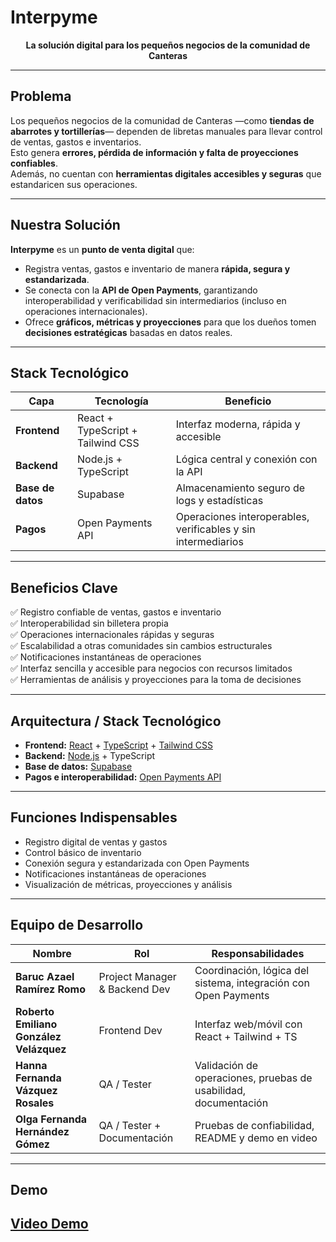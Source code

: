 #  Interpyme  


<p align="center">
  <b>La solución digital para los pequeños negocios de la comunidad de Canteras</b>  
</p>

---

##  Problema
Los pequeños negocios de la comunidad de Canteras —como **tiendas de abarrotes y tortillerías**— dependen de libretas manuales para llevar control de ventas, gastos e inventarios.  
Esto genera **errores, pérdida de información y falta de proyecciones confiables**.  
Además, no cuentan con **herramientas digitales accesibles y seguras** que estandaricen sus operaciones.

---

##  Nuestra Solución
 **Interpyme** es un **punto de venta digital** que:  
- Registra ventas, gastos e inventario de manera **rápida, segura y estandarizada**.  
- Se conecta con la **API de Open Payments**, garantizando interoperabilidad y verificabilidad sin intermediarios (incluso en operaciones internacionales).  
- Ofrece **gráficos, métricas y proyecciones** para que los dueños tomen **decisiones estratégicas** basadas en datos reales.  

---

## Stack Tecnológico
| Capa        | Tecnología | Beneficio |
|-------------|------------|-----------|
| **Frontend** | React + TypeScript + Tailwind CSS | Interfaz moderna, rápida y accesible |
| **Backend**  | Node.js + TypeScript | Lógica central y conexión con la API |
| **Base de datos** | Supabase | Almacenamiento seguro de logs y estadísticas |
| **Pagos** | Open Payments API | Operaciones interoperables, verificables y sin intermediarios |

---

##  Beneficios Clave
✅ Registro confiable de ventas, gastos e inventario  
✅ Interoperabilidad sin billetera propia  
✅ Operaciones internacionales rápidas y seguras  
✅ Escalabilidad a otras comunidades sin cambios estructurales  
✅ Notificaciones instantáneas de operaciones  
✅ Interfaz sencilla y accesible para negocios con recursos limitados  
✅ Herramientas de análisis y proyecciones para la toma de decisiones  

---

##  Arquitectura / Stack Tecnológico

- **Frontend:** [React](https://react.dev/) + [TypeScript](https://www.typescriptlang.org/) + [Tailwind CSS](https://tailwindcss.com/)  
- **Backend:** [Node.js](https://nodejs.org/en) + TypeScript  
- **Base de datos:** [Supabase](https://supabase.com/docs)  
- **Pagos e interoperabilidad:** [Open Payments API](https://openpayments.dev/)  

---

## Funciones Indispensables
- Registro digital de ventas y gastos  
- Control básico de inventario  
- Conexión segura y estandarizada con Open Payments  
- Notificaciones instantáneas de operaciones  
- Visualización de métricas, proyecciones y análisis  

---

##  Equipo de Desarrollo
| Nombre | Rol | Responsabilidades |
|--------|-----|------------------|
| **Baruc Azael Ramírez Romo** | Project Manager & Backend Dev | Coordinación, lógica del sistema, integración con Open Payments |
| **Roberto Emiliano González Velázquez** | Frontend Dev | Interfaz web/móvil con React + Tailwind + TS |
| **Hanna Fernanda Vázquez Rosales** | QA / Tester | Validación de operaciones, pruebas de usabilidad, documentación |
| **Olga Fernanda Hernández Gómez** | QA / Tester + Documentación | Pruebas de confiabilidad, README y demo en video |


---

##  Demo
[Video Demo]([https://www.google.com](https://www.canva.com/design/DAGziaVuyDA/Y0tBVfZsSRpPrNw1XEnbeg/edit))
---
